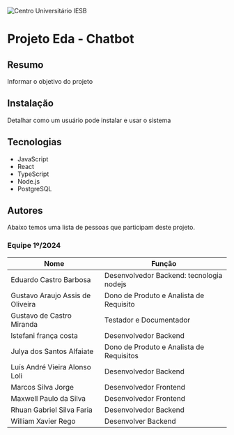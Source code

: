 ![Centro Universitário IESB]("https://d1yjjnpx0p53s8.cloudfront.net/styles/logo-thumbnail/s3/102012/iesb.png?itok=Ddnx4fuy")

# Projeto Eda - Chatbot

## Resumo

Informar o objetivo do projeto

## Instalação

Detalhar como um usuário pode instalar e usar o sistema

## Tecnologias

- JavaScript
- React
- TypeScript
- Node.js
- PostgreSQL

## Autores

Abaixo temos uma lista de pessoas que participam deste projeto.

### Equipe 1º/2024

| Nome | Função |
| ---- | ------ |
| Eduardo Castro Barbosa | Desenvolvedor Backend: tecnologia nodejs |
| Gustavo Araujo Assis de Oliveira | Dono de Produto e Analista de Requisito |
| Gustavo de Castro Miranda| Testador e Documentador |
| Istefani frança costa | Desenvolvedor Backend  |
| Julya dos Santos Alfaiate | Dono de Produto e Analista de Requisitos|
| Luís André Vieira Alonso Loli| Desenvolvedor Backend |
| Marcos Silva Jorge | Desenvolvedor Frontend |
| Maxwell Paulo da Silva | Desenvolvedor Frontend |
| Rhuan Gabriel Silva Faria| Desenvolvedor Backend |
| William Xavier Rego | Desenvolver Backend |
